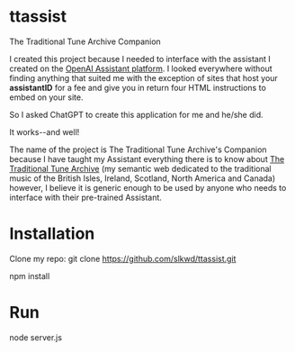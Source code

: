 # ttassist
 The Traditional Tune Archive Companion
 
 I created this project because I needed to interface with the assistant I created on the [OpenAI Assistant platform](https://platform.openai.com/assistants).
 I looked everywhere without finding anything that suited me with the exception of sites that host your **assistantID** for a fee and give you in return four HTML instructions to embed on your site.

 So I asked ChatGPT to create this application for me and he/she did.

 It works--and well!

 The name of the project is The Traditional Tune Archive's Companion because I have taught my Assistant everything there is to know about [The Traditional Tune Archive](https://tunearch.org) (my semantic web dedicated to the traditional music of the British Isles, Ireland, Scotland, North America and Canada) however, I believe it is generic enough to be used by anyone who needs to interface with their pre-trained Assistant.
 
 # Installation
 
  Clone my repo: git clone https://github.com/slkwd/ttassist.git
  
  npm install
  
 # Run
  
  node server.js
  
  
